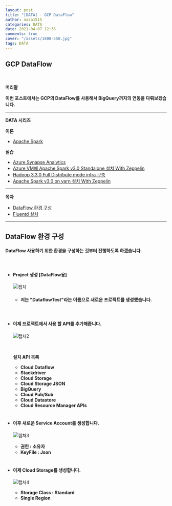 ```yaml
---
layout: post
title: "[DATA] - GCP DataFlow"
author: nasa1515
categories: DATA
date: 2021-04-07 12:36
comments: true
cover: "/assets/1800-550.jpg"
tags: DATA
---
```




## **GCP DataFlow**


<br/>

**머리말**  

**이번 포스트에서는 GCP의 DataFlow를 사용해서 BigQuery까지의 연동을 다뤄보겠습니다.**  

---

**DATA 시리즈**




**이론**



 - [Apache Spark](https://nasa1515.github.io/data/2021/03/03/spark.html)


**실습** 

 - [Azure Synapse Analytics](https://nasa1515.github.io/data/2021/02/25/azure-synapse.html)
 - [Azure VM에 Apache Spark v3.0 Standalone 설치 With Zeppelin](https://nasa1515.github.io/data/2021/03/04/Spark2.html)
 - [Hadoop 3.3.0 Full Distribute mode infra 구축](https://nasa1515.github.io/data/2021/03/08/hadoop.html)
 - [Apache Spark v3.0 on yarn 설치 With Zeppelin](https://nasa1515.github.io/data/2021/03/10/spark-yarn.html)

---

**목차**


- [DataFlow 환경 구성](#a1)
- [Fluentd 설치](#a2)


--- 

## **DataFlow 환경 구성**    <a name="a1"></a> 

#### **DataFlow 사용하기 위한 환경을 구성하는 것부터 진행하도록 하겠습니다.** 

<br/>

* #### **Project 생성 [DataFlow용]**  

    ![캡처](https://user-images.githubusercontent.com/69498804/113800468-f320d780-9791-11eb-9326-84ad351808b4.JPG)

    * #### **저는 "DataflowTest"라는 이름으로 새로운 프로젝트를 생성했습니다.**  

    <br/>


* #### **이제 프로젝트에서 사용 할 API를 추가해줍니다.**  

    ![캡처2](https://user-images.githubusercontent.com/69498804/113811074-806e2700-97a6-11eb-9e4b-384907be0558.JPG)

    <br/>

    **설치 API 목록**

    * **Cloud Dataflow**
    * **Stackdriver**
    * **Cloud Storage**
    * **Cloud Storage JSON**
    * **BigQuery**
    * **Cloud Pub/Sub**
    * **Cloud Datastore**
    * **Cloud Resource Manager APIs**


    <br/>


* #### **이후 새로운 Service Account를 생성합니다.**

    ![캡처3](https://user-images.githubusercontent.com/69498804/113811448-30439480-97a7-11eb-9a42-4e8425375130.JPG)

    * **권한 : 소유자**  
    * **KeyFile : Json**  

    <br/>

* #### **이제 Cloud Storage를 생성합니다.** 

    ![캡처4](https://user-images.githubusercontent.com/69498804/113811803-d68f9a00-97a7-11eb-8cc0-0d6463f8a42b.JPG)


    * **Storage Class : Standard**
    * **Single Region** 

    